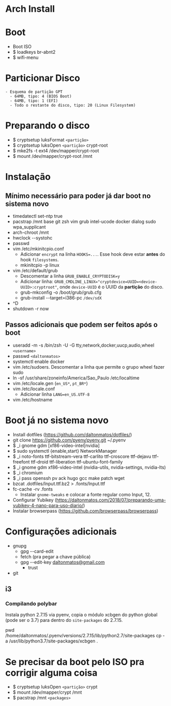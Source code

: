# Arch Install 

# Boot

  - Boot ISO
  - $ loadkeys br-abnt2
  - $ wifi-menu

# Particionar Disco
    - Esquema de partição GPT
      - 64MB, tipo: 4 (BIOS Boot)
      - 64MB, tipo: 1 (EFI)
      - Todo o restante do disco, tipo: 20 (Linux Filesystem)

# Preparando o disco

  - $ cryptsetup luksFormat `<partição>`
  - $ cryptsetup luksOpen `<partição>` crypt-root
  - $ mke2fs -t ext4 /dev/mapper/crypt-root
  - $ mount /dev/mapper/crypt-root /mnt

# Instalação

## Mínimo necessário para poder já dar boot no sistema novo

  - timedatectl set-ntp true
  - pacstrap /mnt base git zsh vim grub intel-ucode docker dialog sudo wpa_supplicant
  - arch-chroot /mnt
  - hwclock --systohc
  - passwd
  - vim /etc/mkinitcpio.conf
    - Adicionar `encrypt` na linha `HOOKS=...`. Esse hook deve estar **antes** do hook `filesystems`.
    - mkinitcpio -p linux
  - vim /etc/default/grub 
    - Descomentar a linha `GRUB_ENABLE_CRYPTODISK=y`
    - Adicionar linha: `GRUB_CMDLINE_LINUX="cryptdevice=UUID=<device-UUID>:cryptroot"`, onde `device-UUID` é o UUID da **partição** do disco.
    - grub-mkconfig -o /boot/grub/grub.cfg
    - grub-install --target=i386-pc `/dev/sdX`
  - ^D
  - shutdown -r now

## Passos adicionais que podem ser feitos após o boot  

  - useradd -m -s /bin/zsh -U -G tty,network,docker,uucp,audio,wheel `<username>`
  - passwd `<daltonmatos>`
  - systemctl enable docker
  - vim /etc/sudoers. Descomentar a linha que permite o grupo wheel fazer sudo
  - ln -sf /usr/share/zoneinfo/America/Sao_Paulo /etc/localtime
  - vim /etc/locale.gen (`en_US*`, `pt_BR*`)
  - vim /etc/locale.conf
    - Adicionar linha `LANG=en_US.UTF-8`
  - vim /etc/hostname

# Boot já no sistema novo

  - Install dotfiles (https://github.com/daltonmatos/dotfiles/)
  - git clone https://github.com/pyenv/pyenv.git ~/.pyenv
  - $ _i gnome gdm [xf86-video-intel|nvidia]
  - $ sudo systemctl {enable,start} NetworkManager
  - $ _i noto-fonts ttf-bitstream-vera ttf-carlito ttf-croscore ttf-dejavu ttf-freefont ttf-droid ttf-liberation ttf-ubuntu-font-family
  - $ _i gnome gdm xf86-video-intel (nvidia-utils, nvidia-settings, nvidia-lts)
  - $ _i chromium
  - $ _i pass openssh pv ack hugo gcc make patch wget
  - bzcat .dotfiles/Input.ttf.bz2 > .fonts/Input.ttf
  - fc-cache -rv .fonts
    - Instalar `gnome-tweaks` e colocar a fonte regular como Input, 12.
  - Configurar Yubikey (https://daltonmatos.com/2018/07/preparando-uma-yubikey-4-nano-para-uso-diario/)
  - Instalar browserpass (https://github.com/browserpass/browserpass)

# Configurações adicionais

  - gnupg
    - gpg --card-edit
    - fetch (pra pegar a chave pública)
    - gpg --edit-key daltonmatos@gmail.com
      - trust
  - git 

## i3

### Compilando polybar

Instala python 2.7.15 via pyenv, copia o módulo xcbgen do python global (pode ser o 3.7) para dentro do `site-packages` do 2.7.15.


pwd   
/home/daltonmatos/.pyenv/versions/2.7.15/lib/python2.7/site-packages
cp -a /usr/lib/python3.7/site-packages/xcbgen .



# Se precisar da boot pelo ISO pra corrigir alguma coisa

  - $ cryptsetup luksOpen `<partição>` crypt
  - $ mount /dev/mapper/crypt /mnt
  - $ pacstrap /mnt `<packages>`

